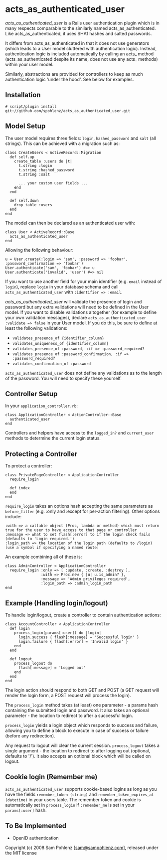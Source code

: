 acts\_as\_authenticated\_user
==========================

*acts\_as\_authenticated\_user* is a Rails user authentication plugin which is in many respects comparable to the similarly named acts\_as\_authenticated. Like acts\_as\_authenticated, it uses SHA1 hashes and salted passwords.

It differs from acts\_as\_authenticated in that it does not use generators (which leads to a User model cluttered with authentication logic). Instead, authentication logic is included automatically by calling an acts\_ method (acts\_as\_authenticated despite its name, does not use any acts\_ methods) within your user model.

Similarly, abstractions are provided for controllers to keep as much authentication logic 'under the hood'. See below for examples.


Installation
------------

    # script/plugin install git://github.com/spohlenz/acts_as_authenticated_user.git


Model Setup
-----------

The user model requires three fields: `login`, `hashed_password` and `salt` (all strings). This can be achieved with a migration such as:

    class CreateUsers < ActiveRecord::Migration
      def self.up
        create_table :users do |t|
          t.string :login
          t.string :hashed_password
          t.string :salt
          
          ... your custom user fields ...
        end
      end
      
      def self.down
        drop_table :users
      end
    end

The model can then be declared as an authenticated user with:

    class User < ActiveRecord::Base
      acts_as_authenticated_user
    end

Allowing the following behaviour:

    u = User.create(:login => 'sam', :password => 'foobar', :password_confirmation => 'foobar')
    User.authenticate('sam', 'foobar') #=> u
    User.authenticate('invalid', 'user') #=> nil
    
If you want to use another field for your main identifier (e.g. `email` instead of `login`), replace `login` in your database schema and call `acts_as_authenticated_user` with `:identifier => :email`.

*acts\_as\_authenticated\_user* will validate the presence of login and password but any extra validations will need to be defined in the User model. If you want to disable validations altogether (for example to define your own validation messages), declare `acts_as_authenticated_user :validate => false` in your User model. If you do this, be sure to define at least the following validations:

 - `validates_presence_of {identifier_column}`
 - `validates_uniqueness_of {identifier_column}`
 - `validates_presence_of :password, :if => :password_required?`
 - `validates_presence_of :password_confirmation, :if => :password_required?`
 - `validates_confirmation_of :password`

`acts_as_authenticated_user` does not define any validations as to the length of the password. You will need to specify these yourself.



Controller Setup
----------------

In your `application_controller.rb`:

    class ApplicationController < ActionController::Base
      authenticated_user
    end

Controllers and helpers have access to the `logged_in?` and `current_user` methods to determine the current login status.


Protecting a Controller
-----------------------

To protect a controller:

    class PrivatePageController < ApplicationController
      require_login
    
      def index
      end
    end

`require_login` takes an options hash accepting the same parameters as `before_filter` (e.g. :only and :except for per-action filtering). Other options include:

    :with => a callable object (Proc, lambda or method) which must return true for the user to have access to that page or controller
    :message => what to set flash[:error] to if the login check fails (defaults to 'Login required.')
    :login_path => the location of the login path (defaults to /login) [use a symbol if specifying a named route]
 
An example combining all of these is:

    class AdminController < ApplicationController
      require_login :only => [ :update, :create, :destroy ],
                    :with => Proc.new { |u| u.is_admin? },
                    :message => 'Admin privileges required',
                    :login_path => :admin_login_path
    end


Example (Handling login/logout)
-------------------------------

To handle login/logout, create a controller to contain authentication actions:

    class AccountController < ApplicationController
      def login
        process_login(params[:user]) do |login|
          login.success { flash[:message] = 'Successful login' }
          login.failure { flash[:error] = 'Invalid login' }
        end
      end
    
      def logout
        process_logout do
          flash[:message] = 'Logged out'
        end
      end
    end

The login action should respond to both GET and POST (a GET request will render the login form, a POST request will process the login).

The `process_login` method takes (at least) one parameter - a params hash containing the submitted login and password. It also takes an optional parameter - the location to redirect to after a successful login.

`process_login` yields a login object which responds to success and failure, allowing you to define a block to execute in case of success or failure (before any redirection).

Any request to logout will clear the current session. `process_logout` takes a single argument - the location to redirect to after logging out (optional, defaults to '/'). It also accepts an optional block which will be called on logout.


Cookie login (Remember me)
--------------------------

`acts_as_authenticated_user` supports cookie-based logins as long as you have the fields `remember_token (string)` and `remember_token_expires_at (datetime)` in your users table. The remember token and cookie is automatically set in `process_login` if `:remember_me` is set in your `params[:user]` hash.


To Be Implemented
-----------------

 - OpenID authentication


Copyright (c) 2008 Sam Pohlenz [<sam@sampohlenz.com>], released under the MIT license
